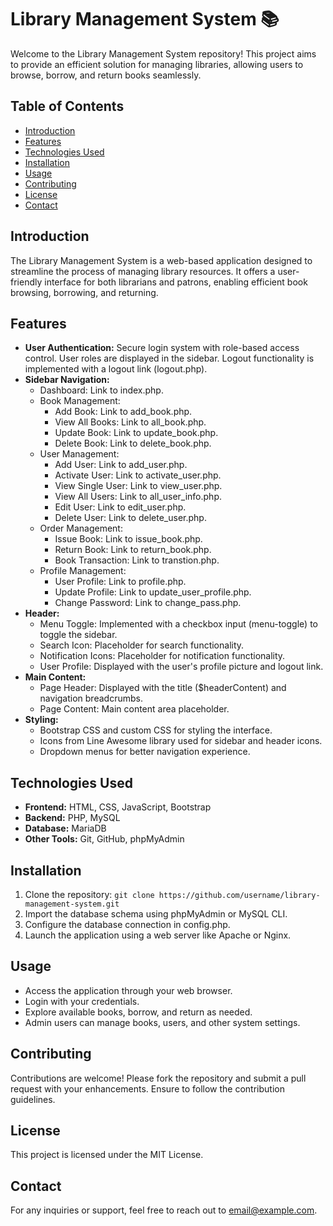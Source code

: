 # Library Management System 📚

Welcome to the Library Management System repository! This project aims to provide an efficient solution for managing libraries, allowing users to browse, borrow, and return books seamlessly.

## Table of Contents
- [Introduction](#introduction)
- [Features](#features)
- [Technologies Used](#technologies-used)
- [Installation](#installation)
- [Usage](#usage)
- [Contributing](#contributing)
- [License](#license)
- [Contact](#contact)

## Introduction
The Library Management System is a web-based application designed to streamline the process of managing library resources. It offers a user-friendly interface for both librarians and patrons, enabling efficient book browsing, borrowing, and returning.

## Features
- **User Authentication:** Secure login system with role-based access control. User roles are displayed in the sidebar. Logout functionality is implemented with a logout link (logout.php).
- **Sidebar Navigation:**
  - Dashboard: Link to index.php.
  - Book Management:
    - Add Book: Link to add_book.php.
    - View All Books: Link to all_book.php.
    - Update Book: Link to update_book.php.
    - Delete Book: Link to delete_book.php.
  - User Management:
    - Add User: Link to add_user.php.
    - Activate User: Link to activate_user.php.
    - View Single User: Link to view_user.php.
    - View All Users: Link to all_user_info.php.
    - Edit User: Link to edit_user.php.
    - Delete User: Link to delete_user.php.
  - Order Management:
    - Issue Book: Link to issue_book.php.
    - Return Book: Link to return_book.php.
    - Book Transaction: Link to transtion.php.
  - Profile Management:
    - User Profile: Link to profile.php.
    - Update Profile: Link to update_user_profile.php.
    - Change Password: Link to change_pass.php.
- **Header:**
  - Menu Toggle: Implemented with a checkbox input (menu-toggle) to toggle the sidebar.
  - Search Icon: Placeholder for search functionality.
  - Notification Icons: Placeholder for notification functionality.
  - User Profile: Displayed with the user's profile picture and logout link.
- **Main Content:**
  - Page Header: Displayed with the title ($headerContent) and navigation breadcrumbs.
  - Page Content: Main content area placeholder.
- **Styling:**
  - Bootstrap CSS and custom CSS for styling the interface.
  - Icons from Line Awesome library used for sidebar and header icons.
  - Dropdown menus for better navigation experience.

## Technologies Used
- **Frontend:** HTML, CSS, JavaScript, Bootstrap
- **Backend:** PHP, MySQL
- **Database:** MariaDB
- **Other Tools:** Git, GitHub, phpMyAdmin

## Installation
1. Clone the repository: `git clone https://github.com/username/library-management-system.git`
2. Import the database schema using phpMyAdmin or MySQL CLI.
3. Configure the database connection in config.php.
4. Launch the application using a web server like Apache or Nginx.

## Usage
- Access the application through your web browser.
- Login with your credentials.
- Explore available books, borrow, and return as needed.
- Admin users can manage books, users, and other system settings.

## Contributing
Contributions are welcome! Please fork the repository and submit a pull request with your enhancements. Ensure to follow the contribution guidelines.

## License
This project is licensed under the MIT License.

## Contact
For any inquiries or support, feel free to reach out to email@example.com.
